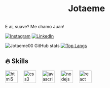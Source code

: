 <!--título-->
<div id="user-content-toc">
  <ul align="center">
    <summary><h1 style="display: inline-block">Jotaeme</h1></summary>
</div>

<!-- Presentation -->
<p>
  E aí, suave? Me chamo Juan!
</p>


<!-- Links -->
[![Instagram](https://img.shields.io/badge/Instagram-E4405F?style=for-the-badge&logo=instagram&logoColor=white)](https://www.instagram.com/juuanmuniiz/)
[![LinkedIn](https://img.shields.io/badge/LinkedIn-0077B5?style=for-the-badge&logo=linkedin&logoColor=white)](https://www.linkedin.com/in/juan-muniz-b695132b6/)

<!-- GithubStats -->
![Jotaeme00 GitHub stats](https://github-readme-stats.vercel.app/api?username=Jotaeme00&show_icons=true&theme=prussian)
[![Top Langs](https://github-readme-stats.vercel.app/api/top-langs/?username=Jotaeme00&show_icons=true&theme=prussian)](https://github.com/Jotaeme00/github-readme-stats)


## 🔥 Skills
<!-- Skills: Minhas tecnologias: -->
  <div align="left">
  <img src="https://cdn.jsdelivr.net/gh/devicons/devicon/icons/html5/html5-original.svg" height="40" alt="html5 logo"  />
  <img width="12" />
  <img src="https://cdn.jsdelivr.net/gh/devicons/devicon/icons/css3/css3-original.svg" height="40" alt="css3 logo"  />
  <img width="12" />
  <img src="https://cdn.jsdelivr.net/gh/devicons/devicon/icons/javascript/javascript-original.svg" height="40" alt="javascript logo"  />
  <img width="12" />
  <img src="https://cdn.jsdelivr.net/gh/devicons/devicon/icons/nodejs/nodejs-original.svg" height="40" alt="nodejs logo"  />
  <img width="12" />
  <img src="https://cdn.jsdelivr.net/gh/devicons/devicon/icons/react/react-original.svg" height="40" alt="react logo"  />
</div>
  
  
